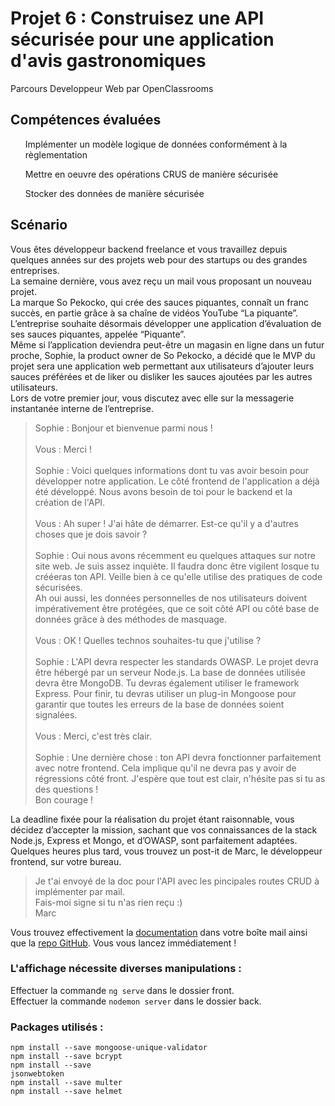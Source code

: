 # Projet 6 : Construisez une API sécurisée pour une application d'avis gastronomiques
Parcours Developpeur Web par OpenClassrooms

## Compétences évaluées
  <ul>Implémenter un modèle logique de données conformément à la règlementation</ul>
  <ul>Mettre en oeuvre des opérations CRUS de manière sécurisée</ul>
  <ul>Stocker des données de manière sécurisée</ul>
 
## Scénario
<p>Vous êtes développeur backend freelance et vous travaillez depuis quelques années sur des projets web pour des startups ou des grandes entreprises.<br />
La semaine dernière, vous avez reçu un mail vous proposant un nouveau projet.<br />
La marque So Pekocko, qui crée des sauces piquantes, connaît un franc succès, en partie grâce à sa chaîne de vidéos YouTube “La piquante”.<br />
L’entreprise souhaite désormais développer une application d’évaluation de ses sauces piquantes, appelée “Piquante”.<br />
Même si l’application deviendra peut-être un magasin en ligne dans un futur proche, Sophie, la product owner de So Pekocko, a décidé que le MVP du projet sera une application web 
permettant aux utilisateurs d’ajouter leurs sauces préférées et de liker ou disliker les sauces ajoutées par les autres utilisateurs.<br />
Lors de votre premier jour, vous discutez avec elle sur la messagerie instantanée interne de l’entreprise.</p>

<blockquote>
Sophie : Bonjour et bienvenue parmi nous !<br /><br />
Vous : Merci !<br /><br />
Sophie : Voici quelques informations dont tu vas avoir besoin pour développer notre application. Le côté frontend de l'application a déjà été développé. Nous avons besoin de 
toi pour le backend et la création de l'API.<br /><br />
Vous : Ah super ! J'ai hâte de démarrer. Est-ce qu'il y a d'autres choses que je dois savoir ?<br /><br />
Sophie : Oui nous avons récemment eu quelques attaques sur notre site web. Je suis assez inquiète. Il faudra donc être vigilent losque tu crééeras ton API. Veille bien à ce
qu'elle utilise des pratiques de code sécurisées.<br />
Ah oui aussi, les données personnelles de nos utilisateurs doivent impérativement être protégées, que ce soit côté API ou côté base de données grâce
à des méthodes de masquage.<br /><br />
Vous : OK ! Quelles technos souhaites-tu que j'utilise ?<br /><br />
Sophie : L'API devra respecter les standards OWASP. Le projet devra être hébergé par un serveur Node.js. La base de données utilisée devra être MongoDB. Tu devras également
utiliser le framework Express. Pour finir, tu devras utiliser un plug-in Mongoose pour garantir que toutes les erreurs de la base de données soient signalées.<br /><br />
Vous : Merci, c'est très clair.<br /><br />
Sophie : Une dernière chose : ton API devra fonctionner parfaitement avec notre frontend. Cela implique qu'il ne devra pas y avoir de régressions côté front.
J'espère que tout est clair, n'hésite pas si tu as des questions !<br />
Bon courage !</blockquote>

<p>La deadline fixée pour la réalisation du projet étant raisonnable, vous décidez d’accepter la mission, sachant que vos connaissances de la stack Node.js, Express et Mongo, et 
d’OWASP, sont parfaitement adaptées.<br />
Quelques heures plus tard, vous trouvez un post-it de Marc, le développeur frontend, sur votre bureau.</p>
<blockquote>Je t'ai envoyé de la doc pour l'API avec les pincipales routes CRUD à implémenter par mail.<br />
Fais-moi signe si tu n'as rien reçu :)<br />
Marc</blockquote>

<p>Vous trouvez effectivement la <a href="https://s3-eu-west-1.amazonaws.com/course.oc-static.com/projects/DWJ_FR_P6/Guidelines+API.pdf">documentation</a> dans votre boîte mail 
ainsi que la <a href="https://s3.eu-west-1.amazonaws.com/course.oc-static.com/projects/DWJ_FR_P6/P6_Note%20de%20cadrage%20So%20Pekocko_V3.pdf>note de cadrage</a> et un lien vers 
le <a href="https://github.com/OpenClassrooms-Student-Center/dwj-projet6">repo GitHub</a>. Vous vous lancez immédiatement !</p>

### L'affichage nécessite diverses manipulations :
Effectuer la commande <code>ng serve</code> dans le dossier front.<br />
Effectuer la commande <code>nodemon server</code> dans le dossier back.<br />

### Packages utilisés :
<code>npm install --save mongoose-unique-validator</code><br />
<code>npm install --save bcrypt</code><br />
<code>npm install --save jsonwebtoken</code><br />
<code>npm install --save multer</code><br />
<code>npm install --save helmet</code><br />

